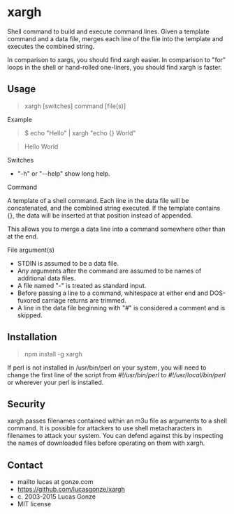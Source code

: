 # xargh
Shell command to build and execute command lines. Given a template command and a data file, merges each line of the file into the template and executes the combined string.

In comparison to xargs, you should find xargh easier. In comparison to "for" loops in the shell or hand-rolled one-liners, you should find xargh is faster.


## Usage
   > xargh [switches] command [file(s)]

Example
  > $ echo "Hello" | xargh "echo {} World"

  > Hello World

Switches
  * "-h" or "--help" show long help.

Command

A template of a shell command. Each line in the data file will be concatenated, and the combined string executed. If the template contains {}, the data will be inserted at that position instead of appended.

This allows you to merge a data line into a command somewhere other than at the end.

File argument(s)
* STDIN is assumed to be a data file.
* Any arguments after the command are assumed to be names of additional data files.
* A file named "-" is treated as standard input.
* Before passing a line to a command, whitespace at either end and DOS-fuxored carriage returns are trimmed.
* A line in the data file beginning with "#" is considered a comment and is skipped.

## Installation
> npm install -g xargh

If perl is not installed in /usr/bin/perl on your system, you will need to change the first line of the script from *#!/usr/bin/perl* to *#!/usr/local/bin/perl* or wherever your perl is installed.

## Security

xargh passes filenames contained within an m3u file as arguments to a shell command.  It is possible for attackers to use shell metacharacters in filenames to attack your system.  You can defend against this by inspecting the names of downloaded files before
   operating on them with xargh.

## Contact
* mailto lucas at gonze.com
* https://github.com/lucasgonze/xargh
* c. 2003-2015 Lucas Gonze
* MIT license
